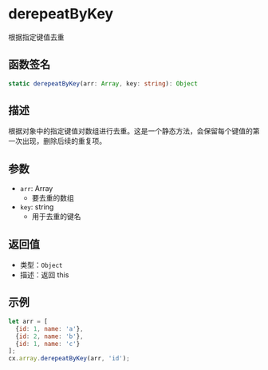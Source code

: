 # derepeatByKey

根据指定键值去重

## 函数签名
```typescript
static derepeatByKey(arr: Array, key: string): Object
```

## 描述
根据对象中的指定键值对数组进行去重。这是一个静态方法，会保留每个键值的第一次出现，删除后续的重复项。

## 参数
- `arr`: Array
  - 要去重的数组
- `key`: string
  - 用于去重的键名

## 返回值
- 类型：`Object`
- 描述：返回 this

## 示例
```javascript
let arr = [
  {id: 1, name: 'a'},
  {id: 2, name: 'b'},
  {id: 1, name: 'c'}
];
cx.array.derepeatByKey(arr, 'id');
``` 